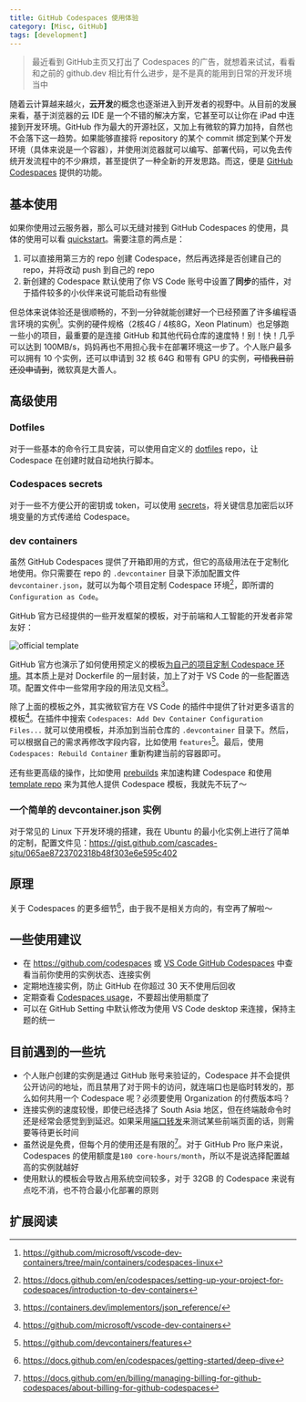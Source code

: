```yaml
---
title: GitHub Codespaces 使用体验
category: [Misc, GitHub]
tags: [development]
---
```


> 最近看到 GitHub主页又打出了 Codespaces 的广告，就想着来试试，看看和之前的 github.dev 相比有什么进步，是不是真的能用到日常的开发环境当中

随着云计算越来越火，**云开发**的概念也逐渐进入到开发者的视野中。从目前的发展来看，基于浏览器的云 IDE 是一个不错的解决方案，它甚至可以让你在 iPad 中连接到开发环境。GitHub 作为最大的开源社区，又加上有微软的算力加持，自然也不会落下这一趋势。如果能够直接将 repository 的某个 commit 绑定到某个开发环境（具体来说是一个容器），并使用浏览器就可以编写、部署代码，可以免去传统开发流程中的不少麻烦，甚至提供了一种全新的开发思路。而这，便是 [GitHub Codespaces](https://docs.github.com/en/codespaces/overview) 提供的功能。

## 基本使用

如果你使用过云服务器，那么可以无缝对接到 GitHub Codespaces 的使用，具体的使用可以看 [quickstart](https://docs.github.com/en/codespaces/getting-started/quickstart)。需要注意的两点是：

1. 可以直接用第三方的 repo 创建 Codespace，然后再选择是否创建自己的 repo，并将改动 push 到自己的 repo
2. 新创建的 Codespace 默认使用了你 VS Code 账号中设置了**同步**的插件，对于插件较多的小伙伴来说可能启动有些慢

但总体来说体验还是很顺畅的，不到一分钟就能创建好一个已经预置了许多编程语言环境的实例[^default]。实例的硬件规格（2核4G / 4核8G，Xeon Platinum）也足够跑一些小的项目，最重要的是连接 GitHub 和其他代码仓库的速度特！别！快！几乎可以达到 100MB/s，妈妈再也不用担心我卡在部署环境这一步了。个人账户最多可以拥有 10 个实例，还可以申请到 32 核 64G 和带有 GPU 的实例，~~可惜我目前还没申请到~~，微软真是大善人。

## 高级使用

### Dotfiles

对于一些基本的命令行工具安装，可以使用自定义的 [dotfiles](https://docs.github.com/en/codespaces/customizing-your-codespace/personalizing-github-codespaces-for-your-account#dotfiles) repo，让 Codespace 在创建时就自动地执行脚本。

### Codespaces secrets

对于一些不方便公开的密钥或 token，可以使用 [secrets](https://docs.github.com/en/codespaces/managing-codespaces-for-your-organization/managing-encrypted-secrets-for-your-repository-and-organization-for-github-codespaces)，将关键信息加密后以环境变量的方式传递给 Codespace。

### dev containers

虽然 GitHub Codespaces 提供了开箱即用的方式，但它的高级用法在于定制化地使用。你只需要在 repo 的 `.devcontainer` 目录下添加配置文件 `devcontainer.json`，就可以为每个项目定制 Codespace 环境[^devcontainer]，即所谓的 `Configuration as Code`。

GitHub 官方已经提供的一些开发框架的模板，对于前端和人工智能的开发者非常友好：

![official template](https://tva1.sinaimg.cn/large/008vxvgGgy1h8od7yphb6j31rm0u0dka.jpg)

GitHub 官方也演示了如何使用预定义的模板[为自己的项目定制 Codespace 环境](https://docs.github.com/en/codespaces/setting-up-your-project-for-codespaces/setting-up-your-project-for-codespaces)。其本质上是对 Dockerfile 的一层封装，加上了对于 VS Code 的一些配置选项。配置文件中一些常用字段的用法见文档[^jsondoc]。

除了上面的模板之外，其实微软官方在 VS Code 的插件中提供了针对更多语言的模板[^template]。在插件中搜索 `Codespaces: Add Dev Container Configuration Files...` 就可以使用模板，并添加到当前仓库的 `.devcontainer` 目录下。然后，可以根据自己的需求再修改字段内容，比如使用 `features`[^features]。最后，使用 `Codespaces: Rebuild Container` 重新构建当前的容器即可。

还有些更高级的操作，比如使用 [prebuilds](https://docs.github.com/en/codespaces/prebuilding-your-codespaces/about-github-codespaces-prebuilds) 来加速构建 Codespace 和使用 [template repo](https://docs.github.com/en/codespaces/setting-up-your-project-for-codespaces/setting-up-a-template-repository-for-github-codespaces) 来为其他人提供 Codespace 模板，我就先不玩了～

### 一个简单的 devcontainer.json 实例

对于常见的 Linux 下开发环境的搭建，我在 Ubuntu 的最小化实例上进行了简单的定制，配置文件见：<https://gist.github.com/cascades-sjtu/065ae8723702318b48f303e6e595c402>

## 原理

关于 Codespaces 的更多细节[^deepdive]，由于我不是相关方向的，有空再了解啦～

## 一些使用建议

- 在 <https://github.com/codespaces> 或 [VS Code GitHub Codespaces](https://marketplace.visualstudio.com/items?itemName=GitHub.codespaces) 中查看当前你使用的实例状态、连接实例
- 定期地连接实例，防止 GitHub 在你超过 30 天不使用后回收
- 定期查看 [Codespaces usage](https://docs.github.com/en/billing/managing-billing-for-github-codespaces/viewing-your-github-codespaces-usage)，不要超出使用额度了
- 可以在 GitHub Setting 中默认修改为使用 VS Code desktop 来连接，保持主题的统一

## 目前遇到的一些坑

- 个人账户创建的实例是通过 GitHub 账号来验证的，Codespace 并不会提供公开访问的地址，而且禁用了对于网卡的访问，就连端口也是临时转发的，那么如何共用一个 Codespace 呢？必须要使用 Organization 的付费版本吗？
- 连接实例的速度较慢，即使已经选择了 South Asia 地区，但在终端敲命令时还是经常会感觉到到延迟。如果采用[端口转发](https://docs.github.com/en/codespaces/developing-in-codespaces/forwarding-ports-in-your-codespace)来测试某些前端页面的话，则需要等待更长时间
- 虽然说是免费，但每个月的使用还是有限的[^billing]。对于 GitHub Pro 账户来说，Codespaces 的使用额度是`180 core-hours/month`，所以不是说选择配置越高的实例就越好
- 使用默认的模板会导致占用系统空间较多，对于 32GB 的 Codespace 来说有点吃不消，也不符合最小化部署的原则

## 扩展阅读

[^default]: https://github.com/microsoft/vscode-dev-containers/tree/main/containers/codespaces-linux
[^devcontainer]: https://docs.github.com/en/codespaces/setting-up-your-project-for-codespaces/introduction-to-dev-containers
[^jsondoc]: https://containers.dev/implementors/json_reference/
[^template]: https://github.com/microsoft/vscode-dev-containers
[^features]: https://github.com/devcontainers/features
[^deepdive]: https://docs.github.com/en/codespaces/getting-started/deep-dive
[^billing]: https://docs.github.com/en/billing/managing-billing-for-github-codespaces/about-billing-for-github-codespaces
